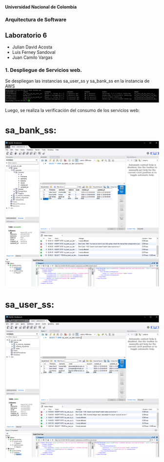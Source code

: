 #### Universidad Nacional de Colombia
### Arquitectura de Software
## Laboratorio 6

- Julian David Acosta
- Luis Ferney Sandoval
- Juan Camilo Vargas

### 1. Despliegue de Servicios web.

Se despliegan las instancias sa_user_ss y sa_bank_ss en la instancia de AWS
![01](img/lab6_01.png)

Luego, se realiza la verificación del consumo de los servicios web:
# sa_bank_ss:
![02](img/lab6_02.png)
![03](img/lab6_03.png)
# sa_user_ss:
![04](img/lab6_04.png)
![05](img/lab6_05.png)
